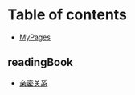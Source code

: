 # Table of contents

* [MyPages](README.md)

## readingBook

* [亲密关系](readingbook/qin-mi-guan-xi.md)

